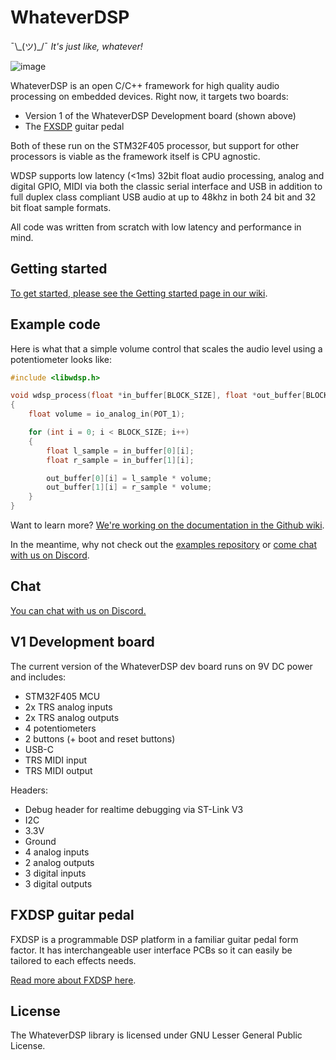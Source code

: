 # WhateverDSP

¯\\\_(ツ)\_/¯ *It's just like, whatever!*

![image](https://user-images.githubusercontent.com/55932282/128610385-a0652180-9c79-4f24-bbf6-792533ffc454.png)

WhateverDSP is an open C/C++ framework for high quality audio processing on embedded devices. Right now, it targets two boards:

- Version 1 of the WhateverDSP Development board (shown above)
- The [FXSDP](https://github.com/NuclearLighthouseStudios/FXDSP) guitar pedal

Both of these run on the STM32F405 processor, but support for other processors is viable as the framework itself is CPU agnostic.

WDSP supports low latency (<1ms) 32bit float audio processing, analog and digital GPIO, MIDI via both the classic serial interface and USB in addition to full duplex class compliant USB audio at up to 48khz in both 24 bit and 32 bit float sample formats.

All code was written from scratch with low latency and performance in mind.

## Getting started

[To get started, please see the Getting started page in our wiki](https://github.com/NuclearLighthouseStudios/WhateverDSP/wiki/Getting-started).

## Example code

Here is what that a simple volume control that scales the audio level using a potentiometer looks like:

```c
#include <libwdsp.h>

void wdsp_process(float *in_buffer[BLOCK_SIZE], float *out_buffer[BLOCK_SIZE])
{
	float volume = io_analog_in(POT_1);

	for (int i = 0; i < BLOCK_SIZE; i++)
	{
		float l_sample = in_buffer[0][i];
		float r_sample = in_buffer[1][i];

		out_buffer[0][i] = l_sample * volume;
		out_buffer[1][i] = r_sample * volume;
	}
}

```

Want to learn more? [We're working on the documentation in the Github wiki](https://github.com/NuclearLighthouseStudios/WhateverDSP/wiki). 

In the meantime, why not check out the [examples repository](https://github.com/NuclearLighthouseStudios/WhateverDSP-Examples) or [come chat with us on Discord](https://github.com/NuclearLighthouseStudios/WhateverDSP#chat).

## Chat

[You can chat with us on Discord.](https://discord.gg/WDsFnartXb)

## V1 Development board

The current version of the WhateverDSP dev board runs on 9V DC power and includes:

- STM32F405 MCU
- 2x TRS analog inputs
- 2x TRS analog outputs
- 4 potentiometers
- 2 buttons (+ boot and reset buttons)
- USB-C
- TRS MIDI input
- TRS MIDI output

Headers:  
- Debug header for realtime debugging via ST-Link V3
- I2C
- 3.3V
- Ground
- 4 analog inputs
- 2 analog outputs
- 3 digital inputs
- 3 digital outputs

## FXDSP guitar pedal

FXDSP is a programmable DSP platform in a familiar guitar pedal form factor. It has interchangeable user interface PCBs so it can easily be tailored to each effects needs.

[Read more about FXDSP here](https://github.com/NuclearLighthouseStudios/FXDSP).

## License

The WhateverDSP library is licensed under GNU Lesser General Public License.
